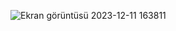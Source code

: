 
![Ekran görüntüsü 2023-12-11 163811](https://github.com/omer-013/3_step_motoru_kontrolu/assets/97430042/f7feb51f-5c09-4b34-ae6c-5bcbef35fbd4)
